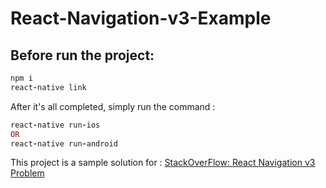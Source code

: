 # React-Navigation-v3-Example

## Before run the project: 


```ruby
npm i
react-native link
```

After it's all completed, simply run the command : 

```ruby
react-native run-ios 
OR 
react-native run-android
```

This project is a sample solution for : [StackOverFlow: React Navigation v3 Problem](https://stackoverflow.com/questions/53360830/react-native-0-57-5-react-navigation-3-not-working)
